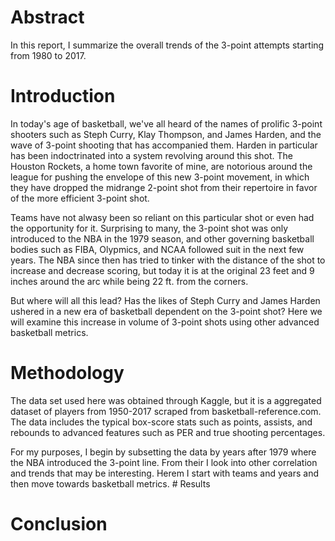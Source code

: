 Abstract
========

In this report, I summarize the overall trends of the 3-point attempts
starting from 1980 to 2017.

Introduction
============

In today's age of basketball, we've all heard of the names of prolific
3-point shooters such as Steph Curry, Klay Thompson, and James Harden,
and the wave of 3-point shooting that has accompanied them. Harden in
particular has been indoctrinated into a system revolving around this
shot. The Houston Rockets, a home town favorite of mine, are notorious
around the league for pushing the envelope of this new 3-point movement,
in which they have dropped the midrange 2-point shot from their
repertoire in favor of the more efficient 3-point shot.

Teams have not alwasy been so reliant on this particular shot or even
had the opportunity for it. Surprising to many, the 3-point shot was
only introduced to the NBA in the 1979 season, and other governing
basketball bodies such as FIBA, Olypmics, and NCAA followed suit in the
next few years. The NBA since then has tried to tinker with the distance
of the shot to increase and decrease scoring, but today it is at the
original 23 feet and 9 inches around the arc while being 22 ft. from the
corners.

But where will all this lead? Has the likes of Steph Curry and James
Harden ushered in a new era of basketball dependent on the 3-point shot?
Here we will examine this increase in volume of 3-point shots using
other advanced basketball metrics.

Methodology
===========

The data set used here was obtained through Kaggle, but it is a
aggregated dataset of players from 1950-2017 scraped from
basketball-reference.com. The data includes the typical box-score stats
such as points, assists, and rebounds to advanced features such as PER
and true shooting percentages.

For my purposes, I begin by subsetting the data by years after 1979
where the NBA introduced the 3-point line. From their I look into other
correlation and trends that may be interesting. Herem I start with teams
and years and then move towards basketball metrics. \# Results

Conclusion
==========
